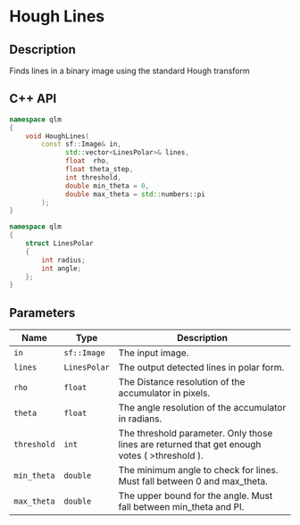 # Hough Lines

## Description
Finds lines in a binary image using the standard Hough transform
## C++ API
```c++
namespace qlm
{
	void HoughLines(
		const sf::Image& in, 
			  std::vector<LinesPolar>& lines, 
			  float  rho, 
			  float theta_step,
			  int threshold, 
			  double min_theta = 0, 
			  double max_theta = std::numbers::pi
		);
}
```
```c++
namespace qlm
{
	struct LinesPolar
	{
		int radius;
		int angle;
	};
}
```
## Parameters

| Name        | Type         | Description                                                                                  |
|-------------|--------------|----------------------------------------------------------------------------------------------|
| `in`        | `sf::Image`  | The input image.                                                                             |
| `lines`     | `LinesPolar` | The output detected lines in polar form.                                                     |
| `rho`       | `float`      | The Distance resolution of the accumulator in pixels.                                        |
| `theta`     | `float`      | The angle resolution of the accumulator in radians.                                          |
| `threshold` | `int`        | The threshold parameter. Only those lines are returned that get enough votes ( >threshold ). |
| `min_theta` | `double`     | The minimum angle to check for lines. Must fall between 0 and max_theta.                     |
| `max_theta` | `double`     | The upper bound for the angle. Must fall between min_theta and PI.                         |

